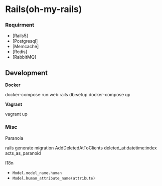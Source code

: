 # Rails(oh-my-rails)


### Requirment

* [Rails5]
* [Postgresql]
* [Memcache]
* [Redis]
* [RabbitMQ]

## Development

**Docker**

  docker-compose run web rails db:setup
  docker-compose up


**Vagrant**

  vagrant up

### Misc
Paranoia

  rails generate migration AddDeletedAtToClients deleted_at:datetime:index
  acts_as_paranoid


I18n

* `Model.model_name.human`
* `Model.human_attribute_name(attribute)`
